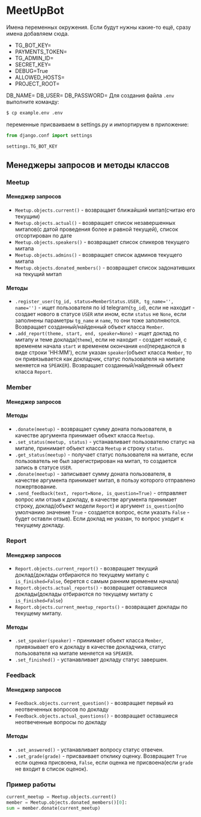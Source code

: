# MeetUpBot
Имена переменных окружения. Если будут нужны какие-то ещё, сразу имена добавляем сюда.

- TG_BOT_KEY=
- PAYMENTS_TOKEN=
- TG_ADMIN_ID=
- SECRET_KEY=
- DEBUG=True
- ALLOWED_HOSTS=
- PROJECT_ROOT=

DB_NAME=
DB_USER=
DB_PASSWORD=
Для создания файла `.env` выполните команду:

```bash
$ cp example.env .env
```

переменные присваиваем в settings.py и импортируем в приложение:

```python
from django.conf import settings

settings.TG_BOT_KEY
```

## Менеджеры запросов и методы классов

### Meetup
#### Менеджер запросов

- `Meetup.objects.current()` - возвращает ближайший митап(считаю его текущим)
- `Meetup.objects.actual()` - возвращает список незавершенных митапов(с датой проведения более и равной текущей), список отсортирован по дате
- `Meetup.objects.speakers()` - возвращает список спикеров текущего митапа
- `Meetup.objects.admins()` - возвращает список админов текущего митапа
- `Meetup.objects.donated_members()` - возвращает список задонативших на текущий митап

#### Методы

- `.register_user(tg_id, status=MemberStatus.USER, tg_name='', name='')` - ищет пользователя по id telegram(`tg_id`), если не находит - создает нового в статусе `USER` или ином, если `status` не `None`, если заполнены параметры `tg_name` и `name`, то они тоже заполняются. Возвращает созданный/найденный объект класса `Member`.
- `.add_report(theme, start, end, speaker=None)` - ищет доклад по митапу и теме доклада(`theme`), если не находит - создает новый, с временем начала `start` и временем окончания `end`(передаются в виде строки 'HH:MM'), если указан `speaker`(объект класса `Member`, то он привязывается как докладчик, статус пользователя на митапе меняется на `SPEAKER`). Возвращает созданный/найденный объект класса `Report`.

### Member
#### Менеджер запросов

#### Методы

- `.donate(meetup)` - возвращает сумму доната пользователя, в качестве аргумента принимает объект класса `Meetup`.
- `.set_status(meetup, status)` - устанавливает пользователю статус на митапе, принимает объект класса `Meetup` и строку `status`.
- `.get_status(meetup)` - получает статус пользователя на митапе, если пользователь не был зарегистрирован на митап, то создается запись в статусе `USER`.
- `.donate(meetup)` - записывает сумму доната пользователя, в качестве аргумента принимает митап, в пользу которого отправлено пожертвование.
- `.send_feedback(text, report=None, is_question=True)` - отправляет вопрос или отзыв к докладу, в качестве аргумента принимает строку, доклад(объект модели `Report`) и аргумент `is_question`(по умолчанию значение `True` - создается вопрос, если указать `False` - будет оставлн отзыв). Если доклад не указан, то вопрос уходит к текущему докладу.

### Report
#### Менеджер запросов

- `Report.objects.current_report()` - возвращает текущий доклад(доклады отбираются по текущему митапу с `is_finished=False`, берется с самым ранним временем начала)
- `Report.objects.actual_reports()` - возвращает оставшиеся доклады(доклады отбираются по текущему митапу с `is_finished=False`)
- `Report.objects.current_meetup_reports()` - возвращает доклады по текущему митапу.

#### Методы

- `.set_speaker(speaker)` - принимает объект класса `Member`, привязывает его к докладу в качестве докладчика, статус пользователя на митапе меняется на `SPEAKER`.
- `.set_finished()` - устанавливает докладу статус завершен.

### Feedback
#### Менеджер запросов

- `Feedback.objects.current_question()` - возвращает первый из неотвеченных вопросов по докладу
- `Feedback.objects.actual_questions()` - возвращает оставшиеся неотвеченные вопросы по докладу

#### Методы

- `.set_answered()` - устанавливает вопросу статус отвечен.
- `.set_grade(grade)` - присваивает отклику оценку. Возвращает `True` если оценка присвоена, `False`, если оценка не присвоена(если `grade` не входит в список оценок).

### Пример работы

```python
current_meetup = Meetup.objects.current()
member = Meetup.objects.donated_members()[0]:
sum = member.donate(current_meetup)
```


